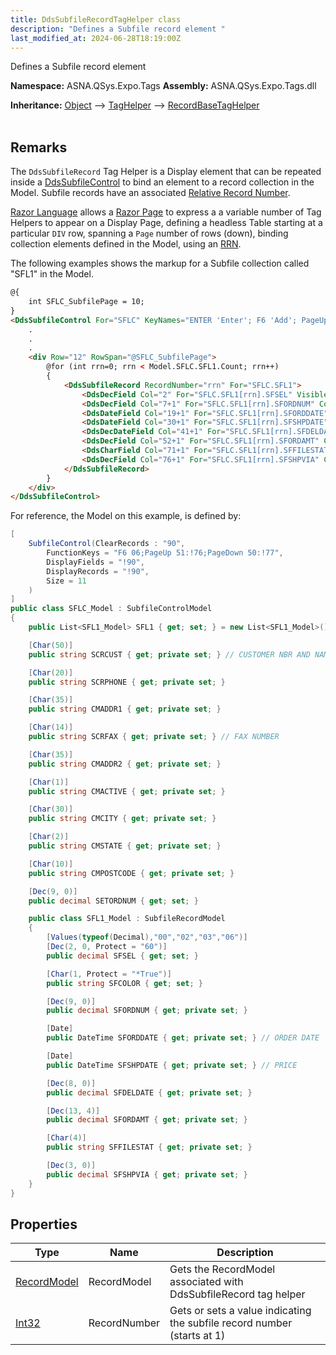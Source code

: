 ```yaml
---
title: DdsSubfileRecordTagHelper class
description: "Defines a Subfile record element "
last_modified_at: 2024-06-28T18:19:00Z
---
```


Defines a Subfile record element

**Namespace:** ASNA.QSys.Expo.Tags
**Assembly:** ASNA.QSys.Expo.Tags.dll

**Inheritance:** [Object](https://docs.microsoft.com/en-us/dotnet/api/system.object) --> [TagHelper](https://learn.microsoft.com/en-us/dotnet/api/microsoft.aspnetcore.razor.taghelpers.taghelper?view=aspnetcore-8.0) --> [RecordBaseTagHelper](/reference/expo/qsys-expo-tags/record-base-tag-helper.html)
<br>
<br>

## Remarks

The `DdsSubfileRecord` Tag Helper is a Display element that can be repeated inside a [DdsSubfileControl](/reference/expo/qsys-expo-tags/dds-subfile-control-tag-helper.html) to bind an element to a record collection in the Model. Subfile records have an associated [Relative Record Number](https://www.ibm.com/support/pages/ibm-rpg400-example-relative-record-number-file-processing).

[Razor Language](https://docs.microsoft.com/en-us/aspnet/core/mvc/views/razor) allows a [Razor Page](https://docs.microsoft.com/en-us/aspnet/core/razor-pages) to express a a variable number of Tag Helpers to appear on a Display Page, defining a headless Table starting at a particular `DIV` row, spanning a `Page` number of rows (down), binding collection elements defined in the Model, using an [RRN](https://www.ibm.com/support/pages/ibm-rpg400-example-relative-record-number-file-processing). 

The following examples shows the markup for a Subfile collection called "SFL1" in the Model.

```html
@{
    int SFLC_SubfilePage = 10;
}
<DdsSubfileControl For="SFLC" KeyNames="ENTER 'Enter'; F6 'Add'; PageUp; PageDown;" SubfilePage="@SFLC_SubfilePage" CueCurrentRecord=true ClickSetsCurrentRecord=true>
    .
    .
    .
    <div Row="12" RowSpan="@SFLC_SubfilePage">
        @for (int rrn=0; rrn < Model.SFLC.SFL1.Count; rrn++)
        {
            <DdsSubfileRecord RecordNumber="rrn" For="SFLC.SFL1">
                <DdsDecField Col="2" For="SFLC.SFL1[rrn].SFSEL" VisibleCondition="!( 60 )" VirtualRowCol="@row,2" EditCode="Z" ValuesText="'0','2','3','6'" tabIndex=1 />
                <DdsDecField Col="7+1" For="SFLC.SFL1[rrn].SFORDNUM" Color="Green : !61 , DarkBlue : 61"  EditCode="Z" />
                <DdsDateField Col="19+1" For="SFLC.SFL1[rrn].SFORDDATE"  Color="Green : !61 , DarkBlue : 61"  Comment="ORDER DATE" />
                <DdsDateField Col="30+1" For="SFLC.SFL1[rrn].SFSHPDATE"  Color="Green : !61 , DarkBlue : 61"  Comment="PRICE" />
                <DdsDecDateField Col="41+1" For="SFLC.SFL1[rrn].SFDELDATE" DateFormat="ISO" DateSeparator="-" SuppressLeadingZeroes=true Color="Green : !61 , DarkBlue : 61"  />
                <DdsDecField Col="52+1" For="SFLC.SFL1[rrn].SFORDAMT" Color="Green : !61 , DarkBlue : 61"  EditCode="A" />
                <DdsCharField Col="71+1" For="SFLC.SFL1[rrn].SFFILESTAT" Upper=true Color="Green : !61 , DarkBlue : 61"  />
                <DdsDecField Col="76+1" For="SFLC.SFL1[rrn].SFSHPVIA" Color="Green : !61 , DarkBlue : 61"  EditCode="Z" />
            </DdsSubfileRecord>
        }
    </div>
</DdsSubfileControl>
```

For reference, the Model on this example, is defined by:

```cs
[
    SubfileControl(ClearRecords : "90",
        FunctionKeys = "F6 06;PageUp 51:!76;PageDown 50:!77",
        DisplayFields = "!90",
        DisplayRecords = "!90",
        Size = 11
    )
]
public class SFLC_Model : SubfileControlModel
{
    public List<SFL1_Model> SFL1 { get; set; } = new List<SFL1_Model>();

    [Char(50)]
    public string SCRCUST { get; private set; } // CUSTOMER NBR AND NAME

    [Char(20)]
    public string SCRPHONE { get; private set; }

    [Char(35)]
    public string CMADDR1 { get; private set; }

    [Char(14)]
    public string SCRFAX { get; private set; } // FAX NUMBER

    [Char(35)]
    public string CMADDR2 { get; private set; }

    [Char(1)]
    public string CMACTIVE { get; private set; }

    [Char(30)]
    public string CMCITY { get; private set; }

    [Char(2)]
    public string CMSTATE { get; private set; }

    [Char(10)]
    public string CMPOSTCODE { get; private set; }

    [Dec(9, 0)]
    public decimal SETORDNUM { get; set; }

    public class SFL1_Model : SubfileRecordModel
    {
        [Values(typeof(Decimal),"00","02","03","06")]
        [Dec(2, 0, Protect = "60")]
        public decimal SFSEL { get; set; }

        [Char(1, Protect = "*True")]
        public string SFCOLOR { get; set; }

        [Dec(9, 0)]
        public decimal SFORDNUM { get; private set; }

        [Date]
        public DateTime SFORDDATE { get; private set; } // ORDER DATE

        [Date]
        public DateTime SFSHPDATE { get; private set; } // PRICE

        [Dec(8, 0)]
        public decimal SFDELDATE { get; private set; }

        [Dec(13, 4)]
        public decimal SFORDAMT { get; private set; }

        [Char(4)]
        public string SFFILESTAT { get; private set; }

        [Dec(3, 0)]
        public decimal SFSHPVIA { get; private set; }
    }
}
```

## Properties

| Type | Name | Description
| --- | --- | --- 
| [RecordModel](/reference/expo/qsys-expo-model/record-model.html) | RecordModel | Gets the RecordModel associated with DdsSubfileRecord tag helper |
| [Int32](https://learn.microsoft.com/en-us/dotnet/csharp/language-reference/builtin-types/integral-numeric-types) | RecordNumber | Gets or sets a value indicating the subfile record number (starts at 1) |
